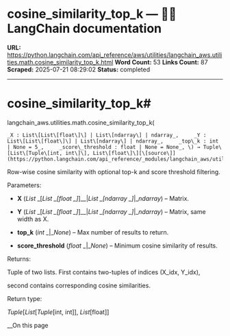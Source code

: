 # cosine_similarity_top_k — 🦜🔗 LangChain  documentation

**URL:** https://python.langchain.com/api_reference/aws/utilities/langchain_aws.utilities.math.cosine_similarity_top_k.html
**Word Count:** 53
**Links Count:** 87
**Scraped:** 2025-07-21 08:29:02
**Status:** completed

---

# cosine\_similarity\_top\_k\#

langchain\_aws.utilities.math.cosine\_similarity\_top\_k\(

    _X : List\[List\[float\]\] | List\[ndarray\] | ndarray_,     _Y : List\[List\[float\]\] | List\[ndarray\] | ndarray_,     _top\_k : int | None = 5_,     _score\_threshold : float | None = None_, \) → Tuple\[List\[Tuple\[int, int\]\], List\[float\]\][\[source\]](https://python.langchain.com/api_reference/_modules/langchain_aws/utilities/math.html#cosine_similarity_top_k)\#     

Row-wise cosine similarity with optional top-k and score threshold filtering.

Parameters:     

  * **X** \(_List_ _\[__List_ _\[__float_ _\]__\]__|__List_ _\[__ndarray_ _\]__|__ndarray_\) – Matrix.

  * **Y** \(_List_ _\[__List_ _\[__float_ _\]__\]__|__List_ _\[__ndarray_ _\]__|__ndarray_\) – Matrix, same width as X.

  * **top\_k** \(_int_ _|__None_\) – Max number of results to return.

  * **score\_threshold** \(_float_ _|__None_\) – Minimum cosine similarity of results.

Returns:     

Tuple of two lists. First contains two-tuples of indices \(X\_idx, Y\_idx\),     

second contains corresponding cosine similarities.

Return type:     

_Tuple_\[_List_\[_Tuple_\[int, int\]\], _List_\[float\]\]

__On this page